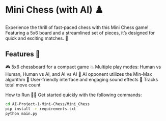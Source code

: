 # Mini Chess (with AI) ♟️

Experience the thrill of fast-paced chess with this Mini Chess game! Featuring a 5x6 board and a streamlined set of pieces, it’s designed for quick and exciting matches. 🚀

## Features 🌟

🎮 5x6 chessboard for a compact game
💥 Multiple play modes: Human vs Human, Human vs AI, and AI vs AI
🤖 AI opponent utilizes the Min-Max algorithm
🎨 User-friendly interface and engaging sound effects
🔢 Tracks total move count

How to Run 🏃‍♂️
Get started quickly with the following commands:

```bash
cd AI-Project-1-Mini-Chess/Mini_Chess
pip install -r requirements.txt
python main.py
```

<!-- ## Video Demo 📽️

Watch the Mini-Chess in action! 

[Mini Chess Demo.webm](https://github.com/ahmedfahad04/AI-Project-1-Mini-Chess/assets/60494055/afd41e94-f9c5-4961-b20b-c5387f83f827) -->


